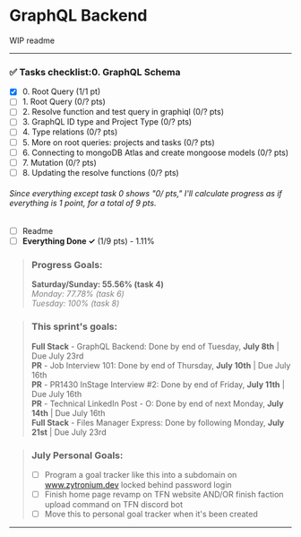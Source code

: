 # GraphQL Backend

WIP readme

----

### ✅ Tasks checklist:0. GraphQL Schema
- [X] ​0. Root Query (1/1 pt)
- [ ] ​1. Root Query (0/? pts)
- [ ] ​2. Resolve function and test query in graphiql (0/? pts)
- [ ] ​3. GraphQL ID type and Project Type (0/? pts)
- [ ] ​4. Type relations (0/? pts)
- [ ] ​5. More on root queries: projects and tasks (0/? pts)
- [ ] ​6. Connecting to mongoDB Atlas and create mongoose models (0/? pts)
- [ ] ​7. Mutation (0/? pts)
- [ ] ​8. Updating the resolve functions (0/? pts)

###### Since everything except task 0 shows "0/ pts," I'll calculate progress as if everything is 1 point, for a total of 9 pts.

- [ ] Readme
- [ ] **Everything Done ✓** (1/9 pts) - 1.11%

>### Progress Goals:  
> <strong>Saturday/Sunday: 55.56% (task 4)</strong>  
<em style="color: gray">Monday: 77.78% (task 6)</em>  
<em style="color: gray">Tuesday: 100% (task 8)</em>

>### This sprint's goals:  
> **Full Stack** - GraphQL Backend: Done by end of Tuesday, **July 8th** | Due July 23rd   
> **PR** - Job Interview 101: Done by end of Thursday, **July 10th** | Due July 16th  
> **PR** - PR1430 InStage Interview #2: Done by end of Friday, **July 11th** | Due July 16th  
> **PR** - Technical LinkedIn Post - O: Done by end of next Monday, **July 14th** | Due July 16th  
> **Full Stack** - Files Manager Express: Done by following Monday, **July 21st** | Due July 23rd   

>### July Personal Goals:
> - [ ] Program a goal tracker like this into a subdomain on www.zytronium.dev locked behind password login  
> - [ ] Finish home page revamp on TFN website AND/OR finish faction upload command on TFN discord bot  
> - [ ] Move this to personal goal tracker when it's been created
---
